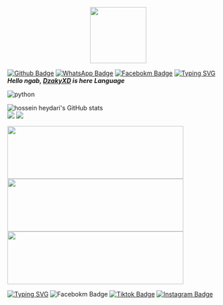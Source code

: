 <p align="center">
  <a href="https://github.com/dzsrg"><img src="https://avatars3.githubusercontent.com/u/28254882?s=400&u=25765902db0b709938966cf4127ac11af5eafb5d&v=4" height="128" width="128" /></a>
</p>

[![Github Badge](https://img.shields.io/badge/-dzsrg-white?style=flat&logo=Github&logoColor=black&link=https://github.com/dzsrg/)](https://github.com/dzsrg)  [![WhatsApp Badge](https://img.shields.io/badge/-Press-white?style=flat&logo=WhatsApp&logoColor=green&link=https://wa.me/62882016196872/)](https://wa.me/-62882016196872-green/) 
[![Facebokm Badge](https://img.shields.io/badge/-DZAKYXD-white?style=flat&logo=Facebook&.logoColor=green&link=https://www.facebook.com/dzsrg.notfound/)](https://www.facebook.com/dzsrg.notfound)
[![Typing SVG](https://readme-typing-svg.herokuapp.com?font=Koulen&size=25&duration=8000&color=light&center=true&vCenter=true&multiline=true&width=600&lines=Selamat+Datang+Digithub+dzsrg+Don't+Forget+To+Follow+Anj)](https://git.io/typing-svg)
***Hello ngab, [DzakyXD]() is here***
***Language***

![python](https://img.shields.io/badge/-python-black?style=for-the-badge&logo=python&logoColor=white&labelColor=8E2DE2)

   <img src="https://github-readme-stats.vercel.app/api?username=dzsrg&show_icons=true&include_all_commits=true&theme=monokai" alt="hossein heydari's GitHub stats" /><br />
        <img src="https://github-readme-streak-stats.herokuapp.com/?user=dzsrg&theme=monokai"/>
        <img src="https://github-readme-stats.vercel.app/api/top-langs/?username=WhyuXD&layout=compact&theme=monokai&langs_count=15"/><br />
<!--
**WhyuXD/WhyuXD** is a ✨ _special_ ✨ repository because its `README.md` (this file) appears on your GitHub profile.

Here are some ideas to get you started:

- 🔭 I’m currently working on ...
- 🌱 I’m currently learning ...
- 👯 I’m looking to collaborate on ...
- 🤔 I’m looking for help with ...
- 💬 Ask me about ...
- 📫 How to reach me: ...
- 😄 Pronouns: ...
- ⚡ Fun fact: ...
-->
<a href="https://github.com/dzsrg/sharev1"><img width="400" height="120" src="https://github-readme-stats.vercel.app/api/pin/?username=dzsrg&repo=sharev1&theme=monokai"></a>
<a href="https://github.com/dzsrg/KomenFB"><img width="400" height="120" src="https://github-readme-stats.vercel.app/api/pin/?username=dzsrg&repo=KomenFB&theme=monokai"></a>
<a href="https://github.com/dzsrg/"><img width="400" height="120" src="https://github-readme-stats.vercel.app/api/pin/?username=dzsrg&repo=sharev2&theme=monokai"></a>
</p>


[![Typing SVG](https://readme-typing-svg.herokuapp.com?font=Koulen&size=25&duration=8000&color=light&center=true&vCenter=true&multiline=true&width=600&lines=Don't+forget+to+also+follow+my+social+media+accounts)](https://git.io/typing-svg)
         ![Facebokm Badge](https://img.shields.io/badge/-WahyuXD-black?style=flat&logo=Facebook&logoColor=pnk&link=https://www.facebook.com/zck90/)
          [![Tiktok Badge](https://img.shields.io/badge/-@mochwahyuxd.32-black?style=flat&logo=Tiktok&logoColor=white&link=https://www.tiktok.com/@dzakysar/)](https://www.tiktok.com/@dzakysar/)
           [![Instagram Badge](https://img.shields.io/badge/-WahyuXD-f01397?style=flat&logo=Instagram&logoColor=white&link=https://www.instagram.com/zck90_/)](https://www.instagram.com/zck90_/)
